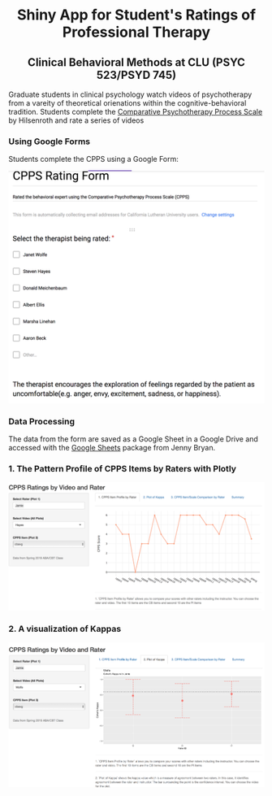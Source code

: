 <h1><center>  Shiny App for Student's Ratings of Professional Therapy </h1></center>
<h2><center> Clinical Behavioral Methods at CLU (PSYC 523/PSYD 745)</h2></center>

Graduate students in clinical psychology watch videos of psychotherapy from a vareity of theoretical orienations within the cognitive-behavioral tradition. Students complete the [Comparative Psychotherapy Process Scale](http://supp.apa.org/psycarticles/supplemental/pst_42_3_340/pst_hilsenroth0110_web_supplement.pdf) by Hilsenroth and rate a series of videos

### Using Google Forms

Students complete the CPPS using a Google Form:

![](https://raw.githubusercontent.com/jdbedics/shiny-app-psychotherapy-ratings/master/form.png)

### Data Processing

The data from the form are saved as a Google Sheet in a Google Drive and accessed with the [Google Sheets](https://github.com/jennybc/googlesheets) package from Jenny Bryan.


### 1. The Pattern Profile of CPPS Items by Raters with Plotly

![](https://raw.githubusercontent.com/jdbedics/shiny-app-psychotherapy-ratings/master/pattern.png)

### 2. A visualization of Kappas

![](https://github.com/jdbedics/shiny-app-psychotherapy-ratings/blob/master/kappa.png)



